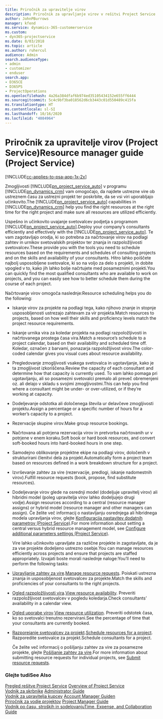 ```yaml
---
title: Priročnik za upravitelje virov
description: Priročnik za upravljanje virov v rešitvi Project Service
author: JohnPBurrows
manager: kfend
ms.service: dynamics-365-customerservice
ms.custom:
- dyn365-projectservice
ms.date: 8/03/2018
ms.topic: article
ms.author: ruhercul
audience: Admin
search.audienceType:
- admin
- customizer
- enduser
search.app:
- D365CE
- D365PS
- ProjectOperations
ms.openlocfilehash: 4a26a384dfaf6b974ed35105434152e655ff6444
ms.sourcegitcommit: 5c4c9bf3ba018562d6cb3443c01d550489c415fa
ms.translationtype: HT
ms.contentlocale: sl-SI
ms.lasthandoff: 10/16/2020
ms.locfileid: "4084964"
---
```

# <a name="resource-manager-guide-project-service"></a><span data-ttu-id="930bc-103">Priročnik za upravitelje virov (Project Service)</span><span class="sxs-lookup"><span data-stu-id="930bc-103">Resource manager guide (Project Service)</span></span>

[!INCLUDE[cc-applies-to-psa-app-1x-2x](../includes/cc-applies-to-psa-app-1x-2x.md)]

<span data-ttu-id="930bc-104">Zmogljivosti [!INCLUDE[pn_project_service_auto](../includes/pn-project-service-auto.md)] v programu [!INCLUDE[pn_dynamics_crm](../includes/pn-dynamics-crm.md)] vam omogočajo, da najdete ustrezne vire ob ustreznem času za ustrezni projekt ter poskrbite, da se vsi viri uporabljajo učinkovito.</span><span class="sxs-lookup"><span data-stu-id="930bc-104">The [!INCLUDE[pn_project_service_auto](../includes/pn-project-service-auto.md)] capabilities in [!INCLUDE[pn_dynamics_crm](../includes/pn-dynamics-crm.md)] help you find the right resources at the right time for the right project and make sure all resources are utilized efficiently.</span></span>  
  
 <span data-ttu-id="930bc-105">Uspešno in učinkovito uvajanje svetovalcev podjetja s programom [!INCLUDE[pn_project_service_auto](../includes/pn-project-service-auto.md)].</span><span class="sxs-lookup"><span data-stu-id="930bc-105">Deploy your company’s consultants efficiently and effectively with the [!INCLUDE[pn_project_service_auto](../includes/pn-project-service-auto.md)].</span></span> <span data-ttu-id="930bc-106">Te vam zagotavljajo orodja, ki so potrebna za načrtovanje virov na podlagi zahtev in urnikov svetovalskih projektov ter znanja in razpoložljivosti svetovalcev.</span><span class="sxs-lookup"><span data-stu-id="930bc-106">These provide you with the tools you need to schedule resources based on the requirements and schedules of consulting projects and on the skills and availability of your consultants.</span></span> <span data-ttu-id="930bc-107">Hitro lahko poiščete najbolj usposobljene svetovalce, ki so na voljo za delo s projekti, in dobite vpogled v to, kako jih lahko bolje načrtujete med posameznimi projekti.</span><span class="sxs-lookup"><span data-stu-id="930bc-107">You can quickly find the most qualified consultants who are available to work on projects, and you can easily see how to better schedule them during the course of each project.</span></span>  
  
 <span data-ttu-id="930bc-108">Načrtovanje virov omogoča naslednje:</span><span class="sxs-lookup"><span data-stu-id="930bc-108">Resource scheduling helps you do the following:</span></span>  
  
- <span data-ttu-id="930bc-109">Iskanje virov za projekte na podlagi tega, kako njihovo znanje in stopnje usposobljenosti ustrezajo zahtevam za vir projekta.</span><span class="sxs-lookup"><span data-stu-id="930bc-109">Match resources to projects, based on how well their skills and proficiency levels match the project resource requirements.</span></span>  
  
- <span data-ttu-id="930bc-110">Iskanje urnika vira za koledar projekta na podlagi razpoložljivosti in načrtovanega prostega časa vira.</span><span class="sxs-lookup"><span data-stu-id="930bc-110">Match a resource’s schedule to a project calendar, based on their availability and scheduled time off.</span></span> <span data-ttu-id="930bc-111">Koledar, označen z barvami, ponazarja razpoložljivost virov.</span><span class="sxs-lookup"><span data-stu-id="930bc-111">The color-coded calendar gives you visual cues about resource availability.</span></span>  
  
- <span data-ttu-id="930bc-112">Pregledovanje zmogljivosti vsakega svetovalca in ugotavljanje, kako je ta zmogljivost izkoriščena.</span><span class="sxs-lookup"><span data-stu-id="930bc-112">Review the capacity of each consultant and determine how that capacity is currently used.</span></span> <span data-ttu-id="930bc-113">To vam lahko pomaga pri ugotavljanju, ali so posamezni svetovalci premalo ali preveč obremenjeni oz. ali delajo v skladu s svojimi zmogljivostmi.</span><span class="sxs-lookup"><span data-stu-id="930bc-113">This can help you find where a consultant might be under- or over-utilized, or if they’re working at capacity.</span></span>  
  
- <span data-ttu-id="930bc-114">Dodeljevanje odstotka ali določenega števila ur delavčeve zmogljivosti projektu.</span><span class="sxs-lookup"><span data-stu-id="930bc-114">Assign a percentage or a specific number of hours for a worker’s capacity to a project.</span></span>  
  
- <span data-ttu-id="930bc-115">Rezervacije skupine virov.</span><span class="sxs-lookup"><span data-stu-id="930bc-115">Make group resource bookings.</span></span>  
  
- <span data-ttu-id="930bc-116">Načrtovana ali potrjena rezervacija virov in pretvorba načrtovanih ur v potrjene v enem koraku.</span><span class="sxs-lookup"><span data-stu-id="930bc-116">Soft book or hard book resources, and convert soft-booked hours into hard-booked hours in one step.</span></span>  
  
- <span data-ttu-id="930bc-117">Samodejno oblikovanje projektne ekipe na podlagi virov, določenih v strukturirani členitvi dela za projekt.</span><span class="sxs-lookup"><span data-stu-id="930bc-117">Automatically form a project team based on resources defined in a work breakdown structure for a project.</span></span>  
  
- <span data-ttu-id="930bc-118">Izvrševanje zahtev za vire (rezervacije, predlogi, iskanje nadomestnih virov).</span><span class="sxs-lookup"><span data-stu-id="930bc-118">Fulfill resource requests (book, propose, find substitute resources).</span></span>  
  
- <span data-ttu-id="930bc-119">Dodeljevanje virov glede na osrednji model (dodeljuje upravitelj virov) ali hibridni model (poleg upravitelja virov lahko dodeljujejo drugi vodje).</span><span class="sxs-lookup"><span data-stu-id="930bc-119">Assign resources according to a central (resource manager assigns) or hybrid model (resource manager and other managers can assign).</span></span> <span data-ttu-id="930bc-120">Če želite več informacij o nastavljanju osrednjega ali hibridnega modela upravljanja virov, glejte [Konfiguracija nastavitev dodatnih parametrov (Project Service)](../psa/configure-additional-parameters-settings.md).</span><span class="sxs-lookup"><span data-stu-id="930bc-120">For more information about setting a central versus hybrid resource management model, see [Configure additional parameters settings (Project Service)](../psa/configure-additional-parameters-settings.md).</span></span>  
  
  <span data-ttu-id="930bc-121">Vire lahko učinkovito upravljate za različne projekte in zagotavljate, da je za vse projekte dodeljeno ustrezno osebje.</span><span class="sxs-lookup"><span data-stu-id="930bc-121">You can manage resources efficiently across projects and ensure that projects are staffed appropriately.</span></span> <span data-ttu-id="930bc-122">Izvajati boste morali naslednje naloge:</span><span class="sxs-lookup"><span data-stu-id="930bc-122">You’ll need to perform the following tasks:</span></span>  
  
- <span data-ttu-id="930bc-123">[Upravljanje zahtev za vire](../psa/manage-resource-requests.md).</span><span class="sxs-lookup"><span data-stu-id="930bc-123">[Manage resource requests](../psa/manage-resource-requests.md).</span></span> <span data-ttu-id="930bc-124">Poiskati ustrezna znanja in usposobljenost svetovalcev za projekte.</span><span class="sxs-lookup"><span data-stu-id="930bc-124">Match the skills and proficiencies of your consultants to the right projects.</span></span>  
  
- <span data-ttu-id="930bc-125">[Ogled razpoložljivosti vira](../psa/view-resource-availability.md).</span><span class="sxs-lookup"><span data-stu-id="930bc-125">[View resource availability](../psa/view-resource-availability.md).</span></span> <span data-ttu-id="930bc-126">Preveriti razpoložljivost svetovalcev v pogledu koledarja.</span><span class="sxs-lookup"><span data-stu-id="930bc-126">Check consultants’ availability in a calendar view.</span></span>  
  
- <span data-ttu-id="930bc-127">[Ogled uporabe virov](../psa/view-resource-utilization.md).</span><span class="sxs-lookup"><span data-stu-id="930bc-127">[View resource utilization](../psa/view-resource-utilization.md).</span></span> <span data-ttu-id="930bc-128">Preveriti odstotek časa, ko so svetovalci trenutno rezervirani.</span><span class="sxs-lookup"><span data-stu-id="930bc-128">See the percentage of time that your consultants are currently booked.</span></span>  
  
- <span data-ttu-id="930bc-129">[Razporejanje svetovalcev za projekt](../psa/schedule-resources-project.md).</span><span class="sxs-lookup"><span data-stu-id="930bc-129">[Schedule resources for a project](../psa/schedule-resources-project.md).</span></span> <span data-ttu-id="930bc-130">Razporedite svetovalce za projekt.</span><span class="sxs-lookup"><span data-stu-id="930bc-130">Schedule consultants for a project.</span></span>  
  
  <span data-ttu-id="930bc-131">Če želite več informacij o pošiljanju zahtev za vire za posamezne projekte, glejte [Pošiljanje zahtev za vire](../psa/submit-resource-requests.md).</span><span class="sxs-lookup"><span data-stu-id="930bc-131">For more information about submitting resource requests for individual projects, see [Submit resource requests](../psa/submit-resource-requests.md).</span></span>  
  
### <a name="see-also"></a><span data-ttu-id="930bc-132">Glejte tudi</span><span class="sxs-lookup"><span data-stu-id="930bc-132">See Also</span></span>  
 <span data-ttu-id="930bc-133">[Pregled rešitve Project Service](../psa/overview.md) </span><span class="sxs-lookup"><span data-stu-id="930bc-133">[Overview of Project Service](../psa/overview.md) </span></span>  
 <span data-ttu-id="930bc-134">[Vodnik za skrbnike](../psa/admin-guide.md) </span><span class="sxs-lookup"><span data-stu-id="930bc-134">[Administrator Guide](../psa/admin-guide.md) </span></span>  
 <span data-ttu-id="930bc-135">[Vodnik za upravitelja kupcev](../psa/account-manager-guide.md) </span><span class="sxs-lookup"><span data-stu-id="930bc-135">[Account Manager Guiden](../psa/account-manager-guide.md) </span></span>  
 <span data-ttu-id="930bc-136">[Priročnik za vodje projektov](../psa/project-manager-guide.md) </span><span class="sxs-lookup"><span data-stu-id="930bc-136">[Project Manager Guide](../psa/project-manager-guide.md) </span></span>  
 [<span data-ttu-id="930bc-137">Vodnik po času, stroških in sodelovanju</span><span class="sxs-lookup"><span data-stu-id="930bc-137">Time, Expense, and Collaboration Guide</span></span>](../psa/time-expense-collaboration-guide.md)
